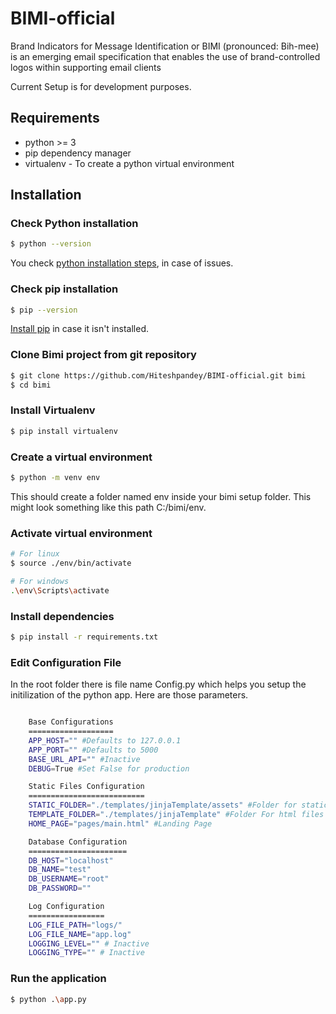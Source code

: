 # BIMI-official
Brand Indicators for Message Identification or BIMI (pronounced: Bih-mee) is an emerging email specification that enables the use of brand-controlled logos within supporting email clients

Current Setup is for development purposes.

## Requirements
  - python >= 3
  - pip dependency manager
  - virtualenv - To create a python virtual environment

## Installation
### Check Python installation
```sh
$ python --version
```
You check [python installation steps](https://www.python.org/downloads/), in case of issues.

### Check pip installation
```sh
$ pip --version
```
[Install pip](https://pip.pypa.io/en/stable/installing/) in case it isn't installed.

### Clone Bimi project from git repository
```sh
$ git clone https://github.com/Hiteshpandey/BIMI-official.git bimi
$ cd bimi
```

### Install Virtualenv
```sh
$ pip install virtualenv
```

### Create a virtual environment
```sh
$ python -m venv env
```
This should create a folder named env inside your bimi setup folder. This might look something like this path C:/bimi/env.

### Activate virtual environment
```sh
# For linux
$ source ./env/bin/activate

# For windows
.\env\Scripts\activate
```

### Install dependencies
```sh
$ pip install -r requirements.txt
```

### Edit Configuration File
In the root folder there is file name Config.py which helps you setup the initilization of the python app.
Here are those parameters.
```sh

    Base Configurations
    ===================
    APP_HOST="" #Defaults to 127.0.0.1
    APP_PORT="" #Defaults to 5000
    BASE_URL_API="" #Inactive
    DEBUG=True #Set False for production

    Static Files Configuration
    ==========================
    STATIC_FOLDER="./templates/jinjaTemplate/assets" #Folder for static files
    TEMPLATE_FOLDER="./templates/jinjaTemplate" #Folder For html files
    HOME_PAGE="pages/main.html" #Landing Page

    Database Configuration
    ======================
    DB_HOST="localhost"
    DB_NAME="test"
    DB_USERNAME="root"
    DB_PASSWORD=""

    Log Configuration
    =================
    LOG_FILE_PATH="logs/"
    LOG_FILE_NAME="app.log"
    LOGGING_LEVEL="" # Inactive
    LOGGING_TYPE="" # Inactive
```

### Run the application
```sh
$ python .\app.py
```
